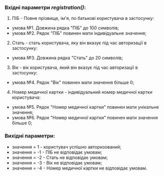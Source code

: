 ### Вхідні параметри _registration()_:
1. ПІБ - Повне прізвище, ім'я, по батькові користувача в застосунку:
- умова №1. Довжина рядка "ПІБ" до 100 символів;
- умова №2. Рядок "ПІБ" повинен мати індивідуальне значення;
2. Стать - стать користувача, яку він вказує під час авторизації в застосунку:
- умова №3. Довжина рядка "Стать" до 20 символів;
3. Вік - вік користувача, який він вказує під час авторизації в застосунку:
- умова №4. Рядок "Вік" повинен мати значення більше 0;
4. Номер медичної картки - індивідуальний номер медичної картки користувача:
- умова №5. Рядок "Номер медичної картки" повинен мати унікальне значення;
- умова №6. Рядок "Номер медичної картки" повинен мати значення більше 0;
### Вихідні параметри:
- значення = 1 - користувач успішно авторизований;
- значення = -1 - ПІБ не відповідає умовам;
- значення = -2 - Стать не відповідає умовам;
- значення = -3 - Вік не відповідає умовам;
- значення = -4 - Номер медичної картки не відповідає умовам.
